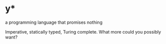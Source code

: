 # y*
a programming language that promises nothing

Imperative, statically typed, Turing complete. What more could you possibly want?
